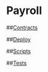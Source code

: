 # Payroll

##[Contracts](documentation/Contracts.md)

##[Deploy](documentation/Deploy.md)

##[Scripts](documentation/Scripts.md)

##[Tests](documentation/Tests.md)